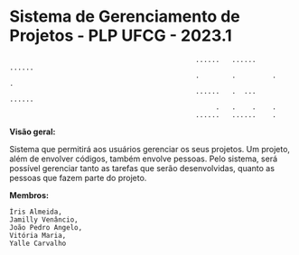 # Sistema de Gerenciamento de Projetos - PLP UFCG - 2023.1

                                                  ......   ......    ......   
                                                  .        .         .    .
                                                  ......   .  ...    ......        
                                                       .   .    .    .
                                                  ......   ......    .
**Visão geral:**

Sistema que permitirá aos usuários gerenciar os seus projetos. Um projeto, além de envolver códigos, também envolve pessoas. Pelo sistema, será possível gerenciar tanto as tarefas que serão desenvolvidas, quanto as pessoas que fazem parte do projeto.

**Membros:**

    Íris Almeida,
    Jamilly Venâncio,
    João Pedro Angelo,
    Vitória Maria, 
    Yalle Carvalho
